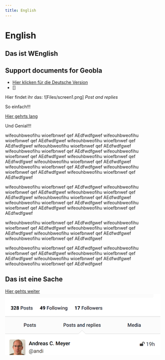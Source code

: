 ```yaml
---
title: English
---
```


# English
## Das ist WEnglish
## Support documents for Geobla

- [Hier klicken für die Deutsche Version](de/index)
- []







Hier findet ihr das:
![Files/screen1.png]
*Post and replies*

So einfach!!!

[Hier gehrts lang](Geobla/Docs/de/index.md#das-ist-eine-sache)

Und Genial!!!

wifeouhbweofihu wioefbnwef qef AEdfwdfgwef wifeouhbweofihu wioefbnwef qef AEdfwdfgwef wifeouhbweofihu wioefbnwef qef AEdfwdfgwef wifeouhbweofihu wioefbnwef qef AEdfwdfgwef wifeouhbweofihu wioefbnwef qef AEdfwdfgwef wifeouhbweofihu wioefbnwef qef AEdfwdfgwef wifeouhbweofihu wioefbnwef qef AEdfwdfgwef wifeouhbweofihu wioefbnwef qef AEdfwdfgwef 
wifeouhbweofihu wioefbnwef qef AEdfwdfgwef wifeouhbweofihu wioefbnwef qef AEdfwdfgwef wifeouhbweofihu wioefbnwef qef AEdfwdfgwef 

wifeouhbweofihu wioefbnwef qef AEdfwdfgwef wifeouhbweofihu wioefbnwef qef AEdfwdfgwef wifeouhbweofihu wioefbnwef qef AEdfwdfgwef wifeouhbweofihu wioefbnwef qef AEdfwdfgwef wifeouhbweofihu wioefbnwef qef AEdfwdfgwef wifeouhbweofihu wioefbnwef qef AEdfwdfgwef wifeouhbweofihu wioefbnwef qef AEdfwdfgwef 

wifeouhbweofihu wioefbnwef qef AEdfwdfgwef wifeouhbweofihu wioefbnwef qef AEdfwdfgwef wifeouhbweofihu wioefbnwef qef AEdfwdfgwef wifeouhbweofihu wioefbnwef qef AEdfwdfgwef wifeouhbweofihu wioefbnwef qef AEdfwdfgwef 

wifeouhbweofihu wioefbnwef qef AEdfwdfgwef wifeouhbweofihu wioefbnwef qef AEdfwdfgwef wifeouhbweofihu wioefbnwef qef AEdfwdfgwef wifeouhbweofihu wioefbnwef qef AEdfwdfgwef wifeouhbweofihu wioefbnwef qef AEdfwdfgwef 


## Das ist eine Sache

[Hier gehts weiter](Geobla-FAQ)
![Mein Foto](assets/screen1.png)